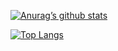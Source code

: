 [![Anurag’s github stats](https://github-readme-stats.vercel.app/api?username=flopsreallygotit&theme=midnight-purple&show_icons=true)](https://github.com/flopsreallygotit)

[![Top Langs](https://github-readme-stats.vercel.app/api/top-langs/?username=flopsreallygotit&layout=compact&theme=midnight_purple)](https://github.com/flopsreallygotit)

